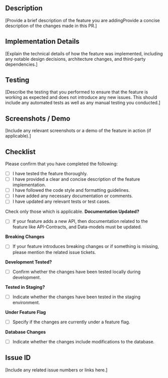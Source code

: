 ## Description

[Provide a brief description of the feature you are addingProvide a concise description of the changes made in this PR.]

## Implementation Details

[Explain the technical details of how the feature was implemented, including any notable design decisions, architecture changes, and third-party dependencies.]

## Testing

[Describe the testing that you performed to ensure that the feature is working as expected and does not introduce any new issues. This should include any automated tests as well as any manual testing you conducted.]

## Screenshots / Demo

[Include any relevant screenshots or a demo of the feature in action (if applicable).]

## Checklist

Please confirm that you have completed the following:

<!-- Add a small letter x to the square brackets to tick the checkbox -->

- [ ] I have tested the feature thoroughly.
- [ ] I have provided a clear and concise description of the feature implementation.
- [ ] I have followed the code style and formatting guidelines.
- [ ] I have added any necessary documentation or comments.
- [ ] I have updated any relevant tests or test cases.

Check only those which is applicable.
**Documentation Updated?**

- [ ] If your feature adds a new API, then documentation related to the feature like API-Contracts, and Data-models must be updated.

**Breaking Changes**

- [ ] If your feature introduces breaking changes or if something is missing, please mention the related issue tickets.

**Development Tested?**

- [ ] Confirm whether the changes have been tested locally during development.

**Tested in Staging?**

- [ ] Indicate whether the changes have been tested in the staging environment.

**Under Feature Flag**

- [ ] Specify if the changes are currently under a feature flag.

**Database Changes**

- [ ] Indicate whether the changes include modifications to the database.

## Issue ID

[Include any related issue numbers or links here.]
